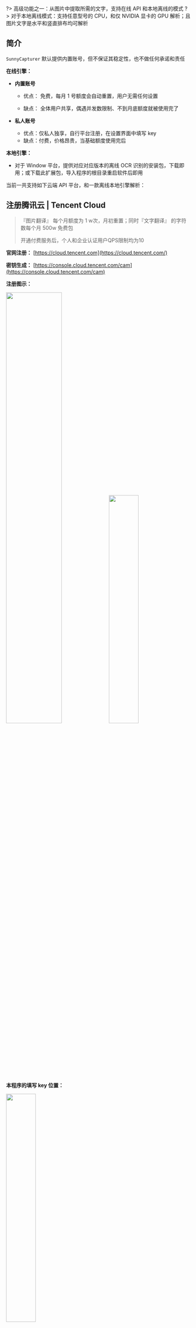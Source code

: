 ?> 高级功能之一：从图片中提取所需的文字，支持在线 API 和本地离线的模式
?> 对于本地离线模式：支持任意型号的 CPU，和仅 NVIDIA 显卡的 GPU 解析；且图片文字是水平和竖直排布均可解析



## 简介

`SunnyCapturer` 默认提供内置账号，但不保证其稳定性，也不做任何承诺和责任

**在线引擎：**

- **内置账号**
  - 优点： 免费，每月 1 号额度会自动重置，用户无需任何设置

  - 缺点： 全体用户共享，偶遇并发数限制、不到月底额度就被使用完了

- **私人账号**
  - 优点：仅私人独享，自行平台注册，在设置界面中填写 key
  - 缺点：付费，价格昂贵，当基础额度使用完后

**本地引擎：**

- 对于 Window 平台，提供对应对应版本的离线 OCR 识别的安装包，下载即用；或下载此扩展包，导入程序的根目录重启软件后即用



当前一共支持如下云端 API 平台，和一款离线本地引擎解析：



## 注册腾讯云 | Tencent Cloud

> 『图片翻译』 每个月额度为 1 w次，月初重置；同时『文字翻译』 的字符数每个月 500w 免费包
>
> 开通付费服务后，个人和企业认证用户QPS限制均为10

**官网注册：** [https://cloud.tencent.com](https://cloud.tencent.com/)

**密钥生成：** [https://console.cloud.tencent.com/cam](https://console.cloud.tencent.com/cam)

**注册图示：**

​	 <img src="https://fastly.jsdelivr.net/gh/XMuli/xmuliPic@pic/2024/202410201706427.png" width="55%"/>  <img src="https://fastly.jsdelivr.net/gh/XMuli/xmuliPic@pic/2024/202410201708240.png" width="40%"/>

**本程序的填写 key 位置：**

​	<img src="https://fastly.jsdelivr.net/gh/XMuli/xmuliPic@pic/2024/202412262329914.png" width="40%"/>



<br><br>

## 注册百度云 | Baidu Cloud

> 『文字识别』每个月额度为 3500 次，月初重置；QPS并发限制数为 2
>
> 其中 3000 = 1000（标准版） + 1000（标准含位置版） + 1000（高精度版） + 500（高精度含位置版） 

**官网注册：** [https://cloud.baidu.com](https://cloud.baidu.com/)

**注册图示：**

​	<img src="https://fastly.jsdelivr.net/gh/XMuli/xmuliPic@pic/2024/202410201654050.png" width="80%"/>

**本程序的填写 key 位置：**

​	<img src="https://fastly.jsdelivr.net/gh/XMuli/xmuliPic@pic/2024/202412262335003.png" width="45%"/>



<br><br>

## 使用本地离线的图片识别引擎

> 通过本地离线引擎，离线提取图片中的文字，无任何数量和次数的限制；速度取决于你的 CPU / NVIDIA 显卡的型号
>
> 支持常见主流语言的文字提取，默认内置为提取简体中文包，并且支持竖直文字的读取

**优点：** 全程离线本地运行，隐私安全；性能和 CPU / GPU 型号呈现正相关，支持批量图片和文件夹的导入识别

**支持 CPU 和 GPU 模式：**

- **CPU 版本：**通用性强，占用内存更少，对于单张图片解析极快，批量图片耗时大（普通用户推荐）
- **GPU 版本：**仅支持 NVIDIA  卡，占用内存多，但对于批量解析大量图片，耗时是 CPU 版本是 1/2 ~ 1/3 时间，很快（高级 N 卡推荐）
- 仅支持 Windows 64 位的系统；均支持单张图片和批量图片识别解析，直接拖曳到窗口即可
- 理论亦支持 Linux ，会在后续中进行 Linux 的适配和构建



## 云 API-OCR提取文字返回的错误码及含义

<table style="border-collapse:collapse;border-color:#ccc;border-spacing:0" class="tg"><thead><tr><th style="background-color:#f0f0f0;border-color:#ccc;border-style:solid;border-width:1px;color:#333;font-family:Arial, sans-serif;font-size:14px;font-weight:bold;overflow:hidden;padding:10px 5px;text-align:center;vertical-align:middle;word-break:normal" colspan="7">OCR 提取文字的错误码以及含义</th></tr></thead>
<tbody><tr><td style="background-color:#f9f9f9;border-color:#ccc;border-style:solid;border-width:1px;color:#333;font-family:Arial, sans-serif;font-size:14px;font-weight:bold;overflow:hidden;padding:10px 5px;text-align:center;vertical-align:middle;word-break:normal" colspan="2">腾讯云（在线）</td><td style="background-color:#f9f9f9;border-color:#ccc;border-style:solid;border-width:1px;color:#333;font-family:Arial, sans-serif;font-size:14px;font-weight:bold;overflow:hidden;padding:10px 5px;text-align:center;vertical-align:middle;word-break:normal" colspan="3">百度云（在线）</td><td style="background-color:#f9f9f9;border-color:#ccc;border-style:solid;border-width:1px;color:#333;font-family:Arial, sans-serif;font-size:14px;font-weight:bold;overflow:hidden;padding:10px 5px;text-align:center;vertical-align:middle;word-break:normal" colspan="2">本地引擎（离线）</td></tr>
<tr><td style="background-color:#fff;border-color:#ccc;border-style:solid;border-width:1px;color:#333;font-family:Arial, sans-serif;font-size:14px;font-weight:bold;overflow:hidden;padding:10px 5px;text-align:center;vertical-align:top;word-break:normal" colspan="2"><a href="https://cloud.tencent.com/document/product/551/30637" target="_blank" rel="noopener noreferrer">官方文档</a></td><td style="background-color:#fff;border-color:#ccc;border-style:solid;border-width:1px;color:#333;font-family:Arial, sans-serif;font-size:14px;font-weight:bold;overflow:hidden;padding:10px 5px;text-align:center;vertical-align:top;word-break:normal" colspan="3"><a href="https://cloud.baidu.com/doc/OCR/s/Ek3h7xypm" target="_blank" rel="noopener noreferrer">官方开发文档</a>&nbsp;&nbsp;&nbsp;&nbsp;<a href="https://cloud.baidu.com/doc/OCR/s/dk3h7y5vr" target="_blank" rel="noopener noreferrer">官方错误码文档</a></td>
<td style="background-color:#fff;border-color:#ccc;border-style:solid;border-width:1px;color:#333;font-family:Arial, sans-serif;font-size:14px;font-weight:bold;overflow:hidden;padding:10px 5px;text-align:center;vertical-align:top;word-break:normal" colspan="2"></td></tr>
<tr><td style="background-color:#f9f9f9;border-color:#ccc;border-style:solid;border-width:1px;color:#333;font-family:Arial, sans-serif;font-size:14px;font-weight:bold;overflow:hidden;padding:10px 5px;text-align:center;vertical-align:middle;word-break:normal">错误码</td><td style="background-color:#f9f9f9;border-color:#ccc;border-style:solid;border-width:1px;color:#333;font-family:Arial, sans-serif;font-size:14px;font-weight:bold;overflow:hidden;padding:10px 5px;text-align:center;vertical-align:middle;word-break:normal">说明</td><td style="background-color:#f9f9f9;border-color:#ccc;border-style:solid;border-width:1px;color:#333;font-family:Arial, sans-serif;font-size:14px;font-weight:bold;overflow:hidden;padding:10px 5px;text-align:center;vertical-align:middle;word-break:normal">错误码</td>
<td style="background-color:#f9f9f9;border-color:#ccc;border-style:solid;border-width:1px;color:#333;font-family:Arial, sans-serif;font-size:14px;font-weight:bold;overflow:hidden;padding:10px 5px;text-align:center;vertical-align:middle;word-break:normal">错误信息</td><td style="background-color:#f9f9f9;border-color:#ccc;border-style:solid;border-width:1px;color:#333;font-family:Arial, sans-serif;font-size:14px;font-weight:bold;overflow:hidden;padding:10px 5px;text-align:center;vertical-align:middle;word-break:normal">描述</td><td style="background-color:#f9f9f9;border-color:#ccc;border-style:solid;border-width:1px;color:#333;font-family:Arial, sans-serif;font-size:14px;font-weight:bold;overflow:hidden;padding:10px 5px;text-align:center;vertical-align:middle;word-break:normal">错误码</td>
<td style="background-color:#f9f9f9;border-color:#ccc;border-style:solid;border-width:1px;color:#333;font-family:Arial, sans-serif;font-size:14px;font-weight:bold;overflow:hidden;padding:10px 5px;text-align:center;vertical-align:middle;word-break:normal">说明</td></tr>
<tr><td style="background-color:#fff;border-color:#ccc;border-style:solid;border-width:1px;color:#333;font-family:Arial, sans-serif;font-size:14px;overflow:hidden;padding:10px 5px;text-align:left;vertical-align:middle;word-break:normal">FailedOperation.ErrorUserArea</td><td style="background-color:#fff;border-color:#ccc;border-style:solid;border-width:1px;color:#333;font-family:Arial, sans-serif;font-size:14px;overflow:hidden;padding:10px 5px;text-align:left;vertical-align:middle;word-break:normal">用户区域与请求服务区域不一致。</td><td style="background-color:#fff;border-color:#ccc;border-style:solid;border-width:1px;color:#333;font-family:Arial, sans-serif;font-size:14px;overflow:hidden;padding:10px 5px;text-align:left;vertical-align:middle;word-break:normal"><span style="color:rgba(34, 34, 34, 0.9)">1</span></td>
<td style="background-color:#fff;border-color:#ccc;border-style:solid;border-width:1px;color:#333;font-family:Arial, sans-serif;font-size:14px;overflow:hidden;padding:10px 5px;text-align:left;vertical-align:middle;word-break:normal"><span style="color:rgba(34, 34, 34, 0.9)">Unknown error</span></td><td style="background-color:#fff;border-color:#ccc;border-style:solid;border-width:1px;color:#333;font-family:Arial, sans-serif;font-size:14px;overflow:hidden;padding:10px 5px;text-align:left;vertical-align:middle;word-break:normal">未知错误，请再次请求，如果持续出现此类错误，请在控制台提交工单联系技术支持团队</td><td style="background-color:#fff;border-color:#ccc;border-style:solid;border-width:1px;color:#333;font-family:Arial, sans-serif;font-size:14px;overflow:hidden;padding:10px 5px;text-align:center;vertical-align:middle;word-break:normal" colspan="2" rowspan="52"><span style="color:rgba(34, 34, 34, 0.9)">暂略</span></td></tr>
<tr><td style="background-color:#f9f9f9;border-color:#ccc;border-style:solid;border-width:1px;color:#333;font-family:Arial, sans-serif;font-size:14px;overflow:hidden;padding:10px 5px;text-align:left;vertical-align:middle;word-break:normal">FailedOperation.InsertErr</td><td style="background-color:#f9f9f9;border-color:#ccc;border-style:solid;border-width:1px;color:#333;font-family:Arial, sans-serif;font-size:14px;overflow:hidden;padding:10px 5px;text-align:left;vertical-align:middle;word-break:normal">数据插入错误。</td><td style="background-color:#f9f9f9;border-color:#ccc;border-style:solid;border-width:1px;color:#333;font-family:Arial, sans-serif;font-size:14px;overflow:hidden;padding:10px 5px;text-align:left;vertical-align:middle;word-break:normal"><span style="color:rgba(34, 34, 34, 0.9)">2</span></td>
<td style="background-color:#f9f9f9;border-color:#ccc;border-style:solid;border-width:1px;color:#333;font-family:Arial, sans-serif;font-size:14px;overflow:hidden;padding:10px 5px;text-align:left;vertical-align:middle;word-break:normal"><span style="color:rgba(34, 34, 34, 0.9)">Service temporarily unavailable</span></td><td style="background-color:#f9f9f9;border-color:#ccc;border-style:solid;border-width:1px;color:#333;font-family:Arial, sans-serif;font-size:14px;overflow:hidden;padding:10px 5px;text-align:left;vertical-align:middle;word-break:normal">服务暂不可用，请再次请求，如果持续出现此类错误，请在控制台提交工单联系技术支持团队</td></tr>
<tr><td style="background-color:#fff;border-color:#ccc;border-style:solid;border-width:1px;color:#333;font-family:Arial, sans-serif;font-size:14px;overflow:hidden;padding:10px 5px;text-align:left;vertical-align:middle;word-break:normal">FailedOperation.LanguageRecognitionErr</td><td style="background-color:#fff;border-color:#ccc;border-style:solid;border-width:1px;color:#333;font-family:Arial, sans-serif;font-size:14px;overflow:hidden;padding:10px 5px;text-align:left;vertical-align:middle;word-break:normal">暂时无法识别该语种。</td><td style="background-color:#fff;border-color:#ccc;border-style:solid;border-width:1px;color:#333;font-family:Arial, sans-serif;font-size:14px;overflow:hidden;padding:10px 5px;text-align:left;vertical-align:middle;word-break:normal"><span style="color:rgba(34, 34, 34, 0.9)">3</span></td>
<td style="background-color:#fff;border-color:#ccc;border-style:solid;border-width:1px;color:#333;font-family:Arial, sans-serif;font-size:14px;overflow:hidden;padding:10px 5px;text-align:left;vertical-align:middle;word-break:normal"><span style="color:rgba(34, 34, 34, 0.9)">Unsupported openapi method</span></td><td style="background-color:#fff;border-color:#ccc;border-style:solid;border-width:1px;color:#333;font-family:Arial, sans-serif;font-size:14px;overflow:hidden;padding:10px 5px;text-align:left;vertical-align:middle;word-break:normal"><span style="color:rgba(34, 34, 34, 0.9)">调用的API不存在，请检查请求URL后重新尝试，一般为URL中有非英文字符，如"-"，可手动输入重试</span></td></tr>
<tr><td style="background-color:#f9f9f9;border-color:#ccc;border-style:solid;border-width:1px;color:#333;font-family:Arial, sans-serif;font-size:14px;overflow:hidden;padding:10px 5px;text-align:left;vertical-align:middle;word-break:normal">FailedOperation.NoFreeAmount</td><td style="background-color:#f9f9f9;border-color:#ccc;border-style:solid;border-width:1px;color:#333;font-family:Arial, sans-serif;font-size:14px;overflow:hidden;padding:10px 5px;text-align:left;vertical-align:middle;word-break:normal">本月免费额度已用完，如需继续使用您可以在机器翻译控制台升级为付费使用。</td><td style="background-color:#f9f9f9;border-color:#ccc;border-style:solid;border-width:1px;color:#333;font-family:Arial, sans-serif;font-size:14px;overflow:hidden;padding:10px 5px;text-align:left;vertical-align:middle;word-break:normal"><span style="color:rgba(34, 34, 34, 0.9)">4</span></td>
<td style="background-color:#f9f9f9;border-color:#ccc;border-style:solid;border-width:1px;color:#333;font-family:Arial, sans-serif;font-size:14px;overflow:hidden;padding:10px 5px;text-align:left;vertical-align:middle;word-break:normal"><span style="color:rgba(34, 34, 34, 0.9)">Open api request limit reached</span></td><td style="background-color:#f9f9f9;border-color:#ccc;border-style:solid;border-width:1px;color:#333;font-family:Arial, sans-serif;font-size:14px;overflow:hidden;padding:10px 5px;text-align:left;vertical-align:middle;word-break:normal">集群超限额，请再次请求，如果持续出现此类错误，请在控制台提交工单联系技术支持团队</td></tr>
<tr><td style="background-color:#fff;border-color:#ccc;border-style:solid;border-width:1px;color:#333;font-family:Arial, sans-serif;font-size:14px;overflow:hidden;padding:10px 5px;text-align:left;vertical-align:middle;word-break:normal">FailedOperation.RequestAiLabErr</td><td style="background-color:#fff;border-color:#ccc;border-style:solid;border-width:1px;color:#333;font-family:Arial, sans-serif;font-size:14px;overflow:hidden;padding:10px 5px;text-align:left;vertical-align:middle;word-break:normal">内部请求错误。</td><td style="background-color:#fff;border-color:#ccc;border-style:solid;border-width:1px;color:#333;font-family:Arial, sans-serif;font-size:14px;overflow:hidden;padding:10px 5px;text-align:left;vertical-align:middle;word-break:normal"><span style="color:rgba(34, 34, 34, 0.9)">6</span></td>
<td style="background-color:#fff;border-color:#ccc;border-style:solid;border-width:1px;color:#333;font-family:Arial, sans-serif;font-size:14px;overflow:hidden;padding:10px 5px;text-align:left;vertical-align:middle;word-break:normal"><span style="color:rgba(34, 34, 34, 0.9)">No permission to access data</span></td><td style="background-color:#fff;border-color:#ccc;border-style:solid;border-width:1px;color:#333;font-family:Arial, sans-serif;font-size:14px;overflow:hidden;padding:10px 5px;text-align:left;vertical-align:middle;word-break:normal">无接口调用权限，创建应用时未勾选相关文字识别接口，请登录百度云控制台，找到对应的应用，编辑应用，勾选上相关接口后重新调用，也可使用权限额度诊断工具完成自助诊断</td></tr>
<tr><td style="background-color:#f9f9f9;border-color:#ccc;border-style:solid;border-width:1px;color:#333;font-family:Arial, sans-serif;font-size:14px;overflow:hidden;padding:10px 5px;text-align:left;vertical-align:middle;word-break:normal">FailedOperation.ServiceIsolate</td><td style="background-color:#f9f9f9;border-color:#ccc;border-style:solid;border-width:1px;color:#333;font-family:Arial, sans-serif;font-size:14px;overflow:hidden;padding:10px 5px;text-align:left;vertical-align:middle;word-break:normal">账号因为欠费停止服务，请在腾讯云账户充值。</td><td style="background-color:#f9f9f9;border-color:#ccc;border-style:solid;border-width:1px;color:#333;font-family:Arial, sans-serif;font-size:14px;overflow:hidden;padding:10px 5px;text-align:left;vertical-align:middle;word-break:normal"><span style="color:rgba(34, 34, 34, 0.9)">14</span></td>
<td style="background-color:#f9f9f9;border-color:#ccc;border-style:solid;border-width:1px;color:#333;font-family:Arial, sans-serif;font-size:14px;overflow:hidden;padding:10px 5px;text-align:left;vertical-align:middle;word-break:normal"><span style="color:rgba(34, 34, 34, 0.9)">IAM Certification failed</span></td><td style="background-color:#f9f9f9;border-color:#ccc;border-style:solid;border-width:1px;color:#333;font-family:Arial, sans-serif;font-size:14px;overflow:hidden;padding:10px 5px;text-align:left;vertical-align:middle;word-break:normal"><span style="color:rgba(34, 34, 34, 0.9)">IAM鉴权失败，建议用户参照文档自查生成sign的方式是否正确，或换用控制台中ak&nbsp;&nbsp;&nbsp;sk的方式调用</span></td></tr>
<tr><td style="background-color:#fff;border-color:#ccc;border-style:solid;border-width:1px;color:#333;font-family:Arial, sans-serif;font-size:14px;overflow:hidden;padding:10px 5px;text-align:left;vertical-align:middle;word-break:normal">FailedOperation.StopUsing</td><td style="background-color:#fff;border-color:#ccc;border-style:solid;border-width:1px;color:#333;font-family:Arial, sans-serif;font-size:14px;overflow:hidden;padding:10px 5px;text-align:left;vertical-align:middle;word-break:normal">账号已停服。</td><td style="background-color:#fff;border-color:#ccc;border-style:solid;border-width:1px;color:#333;font-family:Arial, sans-serif;font-size:14px;overflow:hidden;padding:10px 5px;text-align:left;vertical-align:middle;word-break:normal"><span style="color:rgba(34, 34, 34, 0.9)">17</span></td>
<td style="background-color:#fff;border-color:#ccc;border-style:solid;border-width:1px;color:#333;font-family:Arial, sans-serif;font-size:14px;overflow:hidden;padding:10px 5px;text-align:left;vertical-align:middle;word-break:normal"><span style="color:rgba(34, 34, 34, 0.9)">Open api daily request limit reached</span></td><td style="background-color:#fff;border-color:#ccc;border-style:solid;border-width:1px;color:#333;font-family:Arial, sans-serif;font-size:14px;overflow:hidden;padding:10px 5px;text-align:left;vertical-align:middle;word-break:normal">免费测试资源使用完毕，每天请求量超限额，已支持计费的接口，您可以在控制台文字识别服务选择购买相关接口的次数包或开通按量后付费；邀测和未支持计费的接口，您可以在控制台提交工单申请提升限额，也可先使用权限额度诊断工具完成自助诊断</td></tr>
<tr><td style="background-color:#f9f9f9;border-color:#ccc;border-style:solid;border-width:1px;color:#333;font-family:Arial, sans-serif;font-size:14px;overflow:hidden;padding:10px 5px;text-align:left;vertical-align:middle;word-break:normal">FailedOperation.SubmissionLimitReached</td><td style="background-color:#f9f9f9;border-color:#ccc;border-style:solid;border-width:1px;color:#333;font-family:Arial, sans-serif;font-size:14px;overflow:hidden;padding:10px 5px;text-align:left;vertical-align:middle;word-break:normal">当日提交任务数达到上限</td><td style="background-color:#f9f9f9;border-color:#ccc;border-style:solid;border-width:1px;color:#333;font-family:Arial, sans-serif;font-size:14px;overflow:hidden;padding:10px 5px;text-align:left;vertical-align:middle;word-break:normal"><span style="color:rgba(34, 34, 34, 0.9)">18</span></td>
<td style="background-color:#f9f9f9;border-color:#ccc;border-style:solid;border-width:1px;color:#333;font-family:Arial, sans-serif;font-size:14px;overflow:hidden;padding:10px 5px;text-align:left;vertical-align:middle;word-break:normal"><span style="color:rgba(34, 34, 34, 0.9)">Open api qps request limit reached</span></td><td style="background-color:#f9f9f9;border-color:#ccc;border-style:solid;border-width:1px;color:#333;font-family:Arial, sans-serif;font-size:14px;overflow:hidden;padding:10px 5px;text-align:left;vertical-align:middle;word-break:normal">QPS超限额，免费额度并发限制为2QPS，开通按量后付费或购买次数包后并发限制为10QPS，如您需要更多的并发量，可以选择购买QPS叠加包；邀测和未支持计费的接口，您可以在控制台提交工单申请提升限额，也可先使用权限额度诊断工具完成自助诊断</td></tr>
<tr><td style="background-color:#fff;border-color:#ccc;border-style:solid;border-width:1px;color:#333;font-family:Arial, sans-serif;font-size:14px;overflow:hidden;padding:10px 5px;text-align:left;vertical-align:middle;word-break:normal">FailedOperation.TooManyWaitProcess</td><td style="background-color:#fff;border-color:#ccc;border-style:solid;border-width:1px;color:#333;font-family:Arial, sans-serif;font-size:14px;overflow:hidden;padding:10px 5px;text-align:left;vertical-align:middle;word-break:normal">过多未完成任务</td><td style="background-color:#fff;border-color:#ccc;border-style:solid;border-width:1px;color:#333;font-family:Arial, sans-serif;font-size:14px;overflow:hidden;padding:10px 5px;text-align:left;vertical-align:middle;word-break:normal"><span style="color:rgba(34, 34, 34, 0.9)">19</span></td>
<td style="background-color:#fff;border-color:#ccc;border-style:solid;border-width:1px;color:#333;font-family:Arial, sans-serif;font-size:14px;overflow:hidden;padding:10px 5px;text-align:left;vertical-align:middle;word-break:normal"><span style="color:rgba(34, 34, 34, 0.9)">Open api total request limit reached</span></td><td style="background-color:#fff;border-color:#ccc;border-style:solid;border-width:1px;color:#333;font-family:Arial, sans-serif;font-size:14px;overflow:hidden;padding:10px 5px;text-align:left;vertical-align:middle;word-break:normal">请求总量超限额，已支持计费的接口，您可以在控制台文字识别服务选择购买相关接口的次数包或开通按量后付费；邀测和未支持计费的接口，您可以在控制台提交工单申请提升限额</td></tr>
<tr><td style="background-color:#f9f9f9;border-color:#ccc;border-style:solid;border-width:1px;color:#333;font-family:Arial, sans-serif;font-size:14px;overflow:hidden;padding:10px 5px;text-align:left;vertical-align:middle;word-break:normal">FailedOperation.UserHasNoFreeAmount</td><td style="background-color:#f9f9f9;border-color:#ccc;border-style:solid;border-width:1px;color:#333;font-family:Arial, sans-serif;font-size:14px;overflow:hidden;padding:10px 5px;text-align:left;vertical-align:middle;word-break:normal">本月免费额度已用完，如需继续使用您可以在机器翻译控制台购买资源包或开通后付费使用。</td><td style="background-color:#f9f9f9;border-color:#ccc;border-style:solid;border-width:1px;color:#333;font-family:Arial, sans-serif;font-size:14px;overflow:hidden;padding:10px 5px;text-align:left;vertical-align:middle;word-break:normal"><span style="color:rgba(34, 34, 34, 0.9)">100</span></td>
<td style="background-color:#f9f9f9;border-color:#ccc;border-style:solid;border-width:1px;color:#333;font-family:Arial, sans-serif;font-size:14px;overflow:hidden;padding:10px 5px;text-align:left;vertical-align:middle;word-break:normal"><span style="color:rgba(34, 34, 34, 0.9)">Invalid parameter</span></td><td style="background-color:#f9f9f9;border-color:#ccc;border-style:solid;border-width:1px;color:#333;font-family:Arial, sans-serif;font-size:14px;overflow:hidden;padding:10px 5px;text-align:left;vertical-align:middle;word-break:normal">无效的access_token参数，token拉取失败，您可以参考“Access&nbsp;&nbsp;&nbsp;Token获取”文档重新获取</td></tr>
<tr><td style="background-color:#fff;border-color:#ccc;border-style:solid;border-width:1px;color:#333;font-family:Arial, sans-serif;font-size:14px;overflow:hidden;padding:10px 5px;text-align:left;vertical-align:middle;word-break:normal">FailedOperation.UserNotRegistered</td><td style="background-color:#fff;border-color:#ccc;border-style:solid;border-width:1px;color:#333;font-family:Arial, sans-serif;font-size:14px;overflow:hidden;padding:10px 5px;text-align:left;vertical-align:middle;word-break:normal">服务未开通，请在腾讯云官网机器翻译控制台开通服务。</td><td style="background-color:#fff;border-color:#ccc;border-style:solid;border-width:1px;color:#333;font-family:Arial, sans-serif;font-size:14px;overflow:hidden;padding:10px 5px;text-align:left;vertical-align:middle;word-break:normal"><span style="color:rgba(34, 34, 34, 0.9)">110</span></td>
<td style="background-color:#fff;border-color:#ccc;border-style:solid;border-width:1px;color:#333;font-family:Arial, sans-serif;font-size:14px;overflow:hidden;padding:10px 5px;text-align:left;vertical-align:middle;word-break:normal"><span style="color:rgba(34, 34, 34, 0.9)">Access token invalid or no longer valid</span></td><td style="background-color:#fff;border-color:#ccc;border-style:solid;border-width:1px;color:#333;font-family:Arial, sans-serif;font-size:14px;overflow:hidden;padding:10px 5px;text-align:left;vertical-align:middle;word-break:normal"><span style="color:rgba(34, 34, 34, 0.9)">access_token无效，token有效期为30天，请注意需要定期更换，也可以每次请求都拉取新token</span></td></tr>
<tr><td style="background-color:#f9f9f9;border-color:#ccc;border-style:solid;border-width:1px;color:#333;font-family:Arial, sans-serif;font-size:14px;overflow:hidden;padding:10px 5px;text-align:left;vertical-align:middle;word-break:normal">InternalError.BackendTimeout</td><td style="background-color:#f9f9f9;border-color:#ccc;border-style:solid;border-width:1px;color:#333;font-family:Arial, sans-serif;font-size:14px;overflow:hidden;padding:10px 5px;text-align:left;vertical-align:middle;word-break:normal">后台服务超时，请稍后重试。</td><td style="background-color:#f9f9f9;border-color:#ccc;border-style:solid;border-width:1px;color:#333;font-family:Arial, sans-serif;font-size:14px;overflow:hidden;padding:10px 5px;text-align:left;vertical-align:middle;word-break:normal"><span style="color:rgba(34, 34, 34, 0.9)">111</span></td>
<td style="background-color:#f9f9f9;border-color:#ccc;border-style:solid;border-width:1px;color:#333;font-family:Arial, sans-serif;font-size:14px;overflow:hidden;padding:10px 5px;text-align:left;vertical-align:middle;word-break:normal"><span style="color:rgba(34, 34, 34, 0.9)">Access token expired</span></td><td style="background-color:#f9f9f9;border-color:#ccc;border-style:solid;border-width:1px;color:#333;font-family:Arial, sans-serif;font-size:14px;overflow:hidden;padding:10px 5px;text-align:left;vertical-align:middle;word-break:normal"><span style="color:rgba(34, 34, 34, 0.9)">access&nbsp;&nbsp;&nbsp;token过期，token有效期为30天，请注意需要定期更换，也可以每次请求都拉取新token</span></td></tr>
<tr><td style="background-color:#fff;border-color:#ccc;border-style:solid;border-width:1px;color:#333;font-family:Arial, sans-serif;font-size:14px;overflow:hidden;padding:10px 5px;text-align:left;vertical-align:middle;word-break:normal">InternalError.ErrorGetRoute</td><td style="background-color:#fff;border-color:#ccc;border-style:solid;border-width:1px;color:#333;font-family:Arial, sans-serif;font-size:14px;overflow:hidden;padding:10px 5px;text-align:left;vertical-align:middle;word-break:normal">路由获取错误。</td><td style="background-color:#fff;border-color:#ccc;border-style:solid;border-width:1px;color:#333;font-family:Arial, sans-serif;font-size:14px;overflow:hidden;padding:10px 5px;text-align:left;vertical-align:middle;word-break:normal"><span style="color:rgba(34, 34, 34, 0.9)">216100</span></td>
<td style="background-color:#fff;border-color:#ccc;border-style:solid;border-width:1px;color:#333;font-family:Arial, sans-serif;font-size:14px;overflow:hidden;padding:10px 5px;text-align:left;vertical-align:middle;word-break:normal"><span style="color:rgba(34, 34, 34, 0.9)">invalid param</span></td><td style="background-color:#fff;border-color:#ccc;border-style:solid;border-width:1px;color:#333;font-family:Arial, sans-serif;font-size:14px;overflow:hidden;padding:10px 5px;text-align:left;vertical-align:middle;word-break:normal"><span style="color:rgba(34, 34, 34, 0.9)">请求中包含非法参数，请检查后重新尝试</span></td></tr>
<tr><td style="background-color:#f9f9f9;border-color:#ccc;border-style:solid;border-width:1px;color:#333;font-family:Arial, sans-serif;font-size:14px;overflow:hidden;padding:10px 5px;text-align:left;vertical-align:middle;word-break:normal">InternalError.ErrorUnknown</td><td style="background-color:#f9f9f9;border-color:#ccc;border-style:solid;border-width:1px;color:#333;font-family:Arial, sans-serif;font-size:14px;overflow:hidden;padding:10px 5px;text-align:left;vertical-align:middle;word-break:normal">未知错误。</td><td style="background-color:#f9f9f9;border-color:#ccc;border-style:solid;border-width:1px;color:#333;font-family:Arial, sans-serif;font-size:14px;overflow:hidden;padding:10px 5px;text-align:left;vertical-align:middle;word-break:normal"><span style="color:rgba(34, 34, 34, 0.9)">216101</span></td>
<td style="background-color:#f9f9f9;border-color:#ccc;border-style:solid;border-width:1px;color:#333;font-family:Arial, sans-serif;font-size:14px;overflow:hidden;padding:10px 5px;text-align:left;vertical-align:middle;word-break:normal"><span style="color:rgba(34, 34, 34, 0.9)">not enough param</span></td><td style="background-color:#f9f9f9;border-color:#ccc;border-style:solid;border-width:1px;color:#333;font-family:Arial, sans-serif;font-size:14px;overflow:hidden;padding:10px 5px;text-align:left;vertical-align:middle;word-break:normal"><span style="color:rgba(34, 34, 34, 0.9)">缺少必须的参数，请检查参数是否有遗漏</span></td></tr>
<tr><td style="background-color:#fff;border-color:#ccc;border-style:solid;border-width:1px;color:#333;font-family:Arial, sans-serif;font-size:14px;overflow:hidden;padding:10px 5px;text-align:left;vertical-align:middle;word-break:normal">InternalError.RequestFailed</td><td style="background-color:#fff;border-color:#ccc;border-style:solid;border-width:1px;color:#333;font-family:Arial, sans-serif;font-size:14px;overflow:hidden;padding:10px 5px;text-align:left;vertical-align:middle;word-break:normal">请求失败。</td><td style="background-color:#fff;border-color:#ccc;border-style:solid;border-width:1px;color:#333;font-family:Arial, sans-serif;font-size:14px;overflow:hidden;padding:10px 5px;text-align:left;vertical-align:middle;word-break:normal"><span style="color:rgba(34, 34, 34, 0.9)">216102</span></td>
<td style="background-color:#fff;border-color:#ccc;border-style:solid;border-width:1px;color:#333;font-family:Arial, sans-serif;font-size:14px;overflow:hidden;padding:10px 5px;text-align:left;vertical-align:middle;word-break:normal"><span style="color:rgba(34, 34, 34, 0.9)">service not support</span></td><td style="background-color:#fff;border-color:#ccc;border-style:solid;border-width:1px;color:#333;font-family:Arial, sans-serif;font-size:14px;overflow:hidden;padding:10px 5px;text-align:left;vertical-align:middle;word-break:normal"><span style="color:rgba(34, 34, 34, 0.9)">请求了不支持的服务，请检查调用的url</span></td></tr>
<tr><td style="background-color:#f9f9f9;border-color:#ccc;border-style:solid;border-width:1px;color:#333;font-family:Arial, sans-serif;font-size:14px;overflow:hidden;padding:10px 5px;text-align:left;vertical-align:middle;word-break:normal">InvalidParameter.DuplicatedSessionIdAndSeq</td><td style="background-color:#f9f9f9;border-color:#ccc;border-style:solid;border-width:1px;color:#333;font-family:Arial, sans-serif;font-size:14px;overflow:hidden;padding:10px 5px;text-align:left;vertical-align:middle;word-break:normal">重复的SessionUuid和Seq组合。</td><td style="background-color:#f9f9f9;border-color:#ccc;border-style:solid;border-width:1px;color:#333;font-family:Arial, sans-serif;font-size:14px;overflow:hidden;padding:10px 5px;text-align:left;vertical-align:middle;word-break:normal"><span style="color:rgba(34, 34, 34, 0.9)">216103</span></td>
<td style="background-color:#f9f9f9;border-color:#ccc;border-style:solid;border-width:1px;color:#333;font-family:Arial, sans-serif;font-size:14px;overflow:hidden;padding:10px 5px;text-align:left;vertical-align:middle;word-break:normal"><span style="color:rgba(34, 34, 34, 0.9)">param too long</span></td><td style="background-color:#f9f9f9;border-color:#ccc;border-style:solid;border-width:1px;color:#333;font-family:Arial, sans-serif;font-size:14px;overflow:hidden;padding:10px 5px;text-align:left;vertical-align:middle;word-break:normal"><span style="color:rgba(34, 34, 34, 0.9)">请求中某些参数过长，请检查后重新尝试</span></td></tr>
<tr><td style="background-color:#fff;border-color:#ccc;border-style:solid;border-width:1px;color:#333;font-family:Arial, sans-serif;font-size:14px;overflow:hidden;padding:10px 5px;text-align:left;vertical-align:middle;word-break:normal">InvalidParameter.MissingParameter</td><td style="background-color:#fff;border-color:#ccc;border-style:solid;border-width:1px;color:#333;font-family:Arial, sans-serif;font-size:14px;overflow:hidden;padding:10px 5px;text-align:left;vertical-align:middle;word-break:normal">参数错误。</td><td style="background-color:#fff;border-color:#ccc;border-style:solid;border-width:1px;color:#333;font-family:Arial, sans-serif;font-size:14px;overflow:hidden;padding:10px 5px;text-align:left;vertical-align:middle;word-break:normal"><span style="color:rgba(34, 34, 34, 0.9)">216110</span></td>
<td style="background-color:#fff;border-color:#ccc;border-style:solid;border-width:1px;color:#333;font-family:Arial, sans-serif;font-size:14px;overflow:hidden;padding:10px 5px;text-align:left;vertical-align:middle;word-break:normal"><span style="color:rgba(34, 34, 34, 0.9)">appid not exist</span></td><td style="background-color:#fff;border-color:#ccc;border-style:solid;border-width:1px;color:#333;font-family:Arial, sans-serif;font-size:14px;overflow:hidden;padding:10px 5px;text-align:left;vertical-align:middle;word-break:normal"><span style="color:rgba(34, 34, 34, 0.9)">appid不存在，请重新核对信息是否为后台应用列表中的appid</span></td></tr>
<tr><td style="background-color:#f9f9f9;border-color:#ccc;border-style:solid;border-width:1px;color:#333;font-family:Arial, sans-serif;font-size:14px;overflow:hidden;padding:10px 5px;text-align:left;vertical-align:middle;word-break:normal">InvalidParameter.SeqIntervalTooLarge</td><td style="background-color:#f9f9f9;border-color:#ccc;border-style:solid;border-width:1px;color:#333;font-family:Arial, sans-serif;font-size:14px;overflow:hidden;padding:10px 5px;text-align:left;vertical-align:middle;word-break:normal">Seq之间的间隙请不要大于2000。</td><td style="background-color:#f9f9f9;border-color:#ccc;border-style:solid;border-width:1px;color:#333;font-family:Arial, sans-serif;font-size:14px;overflow:hidden;padding:10px 5px;text-align:left;vertical-align:middle;word-break:normal"><span style="color:rgba(34, 34, 34, 0.9)">216200</span></td>
<td style="background-color:#f9f9f9;border-color:#ccc;border-style:solid;border-width:1px;color:#333;font-family:Arial, sans-serif;font-size:14px;overflow:hidden;padding:10px 5px;text-align:left;vertical-align:middle;word-break:normal"><span style="color:rgba(34, 34, 34, 0.9)">empty image</span></td><td style="background-color:#f9f9f9;border-color:#ccc;border-style:solid;border-width:1px;color:#333;font-family:Arial, sans-serif;font-size:14px;overflow:hidden;padding:10px 5px;text-align:left;vertical-align:middle;word-break:normal"><span style="color:rgba(34, 34, 34, 0.9)">图片为空，请检查后重新尝试</span></td></tr>
<tr><td style="background-color:#fff;border-color:#ccc;border-style:solid;border-width:1px;color:#333;font-family:Arial, sans-serif;font-size:14px;overflow:hidden;padding:10px 5px;text-align:left;vertical-align:middle;word-break:normal">LimitExceeded.LimitedAccessFrequency</td><td style="background-color:#fff;border-color:#ccc;border-style:solid;border-width:1px;color:#333;font-family:Arial, sans-serif;font-size:14px;overflow:hidden;padding:10px 5px;text-align:left;vertical-align:middle;word-break:normal">超出请求频率。</td><td style="background-color:#fff;border-color:#ccc;border-style:solid;border-width:1px;color:#333;font-family:Arial, sans-serif;font-size:14px;overflow:hidden;padding:10px 5px;text-align:left;vertical-align:middle;word-break:normal"><span style="color:rgba(34, 34, 34, 0.9)">216201</span></td>
<td style="background-color:#fff;border-color:#ccc;border-style:solid;border-width:1px;color:#333;font-family:Arial, sans-serif;font-size:14px;overflow:hidden;padding:10px 5px;text-align:left;vertical-align:middle;word-break:normal"><span style="color:rgba(34, 34, 34, 0.9)">image format error</span></td><td style="background-color:#fff;border-color:#ccc;border-style:solid;border-width:1px;color:#333;font-family:Arial, sans-serif;font-size:14px;overflow:hidden;padding:10px 5px;text-align:left;vertical-align:middle;word-break:normal"><span style="color:rgba(34, 34, 34, 0.9)">上传的图片格式错误，现阶段我们支持的图片格式为：PNG、JPG、JPEG、BMP，请进行转码或更换图片</span></td></tr>
<tr><td style="background-color:#f9f9f9;border-color:#ccc;border-style:solid;border-width:1px;color:#333;font-family:Arial, sans-serif;font-size:14px;overflow:hidden;padding:10px 5px;text-align:left;vertical-align:middle;word-break:normal">UnauthorizedOperation.ActionNotFound</td><td style="background-color:#f9f9f9;border-color:#ccc;border-style:solid;border-width:1px;color:#333;font-family:Arial, sans-serif;font-size:14px;overflow:hidden;padding:10px 5px;text-align:left;vertical-align:middle;word-break:normal">请填写正确的Action字段名称。</td><td style="background-color:#f9f9f9;border-color:#ccc;border-style:solid;border-width:1px;color:#333;font-family:Arial, sans-serif;font-size:14px;overflow:hidden;padding:10px 5px;text-align:left;vertical-align:middle;word-break:normal"><span style="color:rgba(34, 34, 34, 0.9)">216202</span></td>
<td style="background-color:#f9f9f9;border-color:#ccc;border-style:solid;border-width:1px;color:#333;font-family:Arial, sans-serif;font-size:14px;overflow:hidden;padding:10px 5px;text-align:left;vertical-align:middle;word-break:normal"><span style="color:rgba(34, 34, 34, 0.9)">image size error</span></td><td style="background-color:#f9f9f9;border-color:#ccc;border-style:solid;border-width:1px;color:#333;font-family:Arial, sans-serif;font-size:14px;overflow:hidden;padding:10px 5px;text-align:left;vertical-align:middle;word-break:normal"><span style="color:rgba(34, 34, 34, 0.9)">上传的图片大小错误，请根据调用服务的接口文档，查看请求参数image要求，重新上传图片</span></td></tr>
<tr><td style="background-color:#fff;border-color:#ccc;border-style:solid;border-width:1px;color:#333;font-family:Arial, sans-serif;font-size:14px;overflow:hidden;padding:10px 5px;text-align:left;vertical-align:middle;word-break:normal">UnsupportedOperation.AudioDurationExceed</td><td style="background-color:#fff;border-color:#ccc;border-style:solid;border-width:1px;color:#333;font-family:Arial, sans-serif;font-size:14px;overflow:hidden;padding:10px 5px;text-align:left;vertical-align:middle;word-break:normal">音频分片长度超过限制，请保证分片长度小于8s。</td><td style="background-color:#fff;border-color:#ccc;border-style:solid;border-width:1px;color:#333;font-family:Arial, sans-serif;font-size:14px;overflow:hidden;padding:10px 5px;text-align:left;vertical-align:middle;word-break:normal"><span style="color:rgba(34, 34, 34, 0.9)">216205</span></td>
<td style="background-color:#fff;border-color:#ccc;border-style:solid;border-width:1px;color:#333;font-family:Arial, sans-serif;font-size:14px;overflow:hidden;padding:10px 5px;text-align:left;vertical-align:middle;word-break:normal"><span style="color:rgba(34, 34, 34, 0.9)">input oversize</span></td><td style="background-color:#fff;border-color:#ccc;border-style:solid;border-width:1px;color:#333;font-family:Arial, sans-serif;font-size:14px;overflow:hidden;padding:10px 5px;text-align:left;vertical-align:middle;word-break:normal"><span style="color:rgba(34, 34, 34, 0.9)">传入的请求体大小错误，现阶段我们支持的请求体最大上限为：base64编码后小于10M，请重新发送请求</span></td></tr>
<tr><td style="background-color:#f9f9f9;border-color:#ccc;border-style:solid;border-width:1px;color:#333;font-family:Arial, sans-serif;font-size:14px;overflow:hidden;padding:10px 5px;text-align:left;vertical-align:middle;word-break:normal">UnsupportedOperation.TextTooLong</td><td style="background-color:#f9f9f9;border-color:#ccc;border-style:solid;border-width:1px;color:#333;font-family:Arial, sans-serif;font-size:14px;overflow:hidden;padding:10px 5px;text-align:left;vertical-align:middle;word-break:normal">单次请求text超过长度限制。</td><td style="background-color:#f9f9f9;border-color:#ccc;border-style:solid;border-width:1px;color:#333;font-family:Arial, sans-serif;font-size:14px;overflow:hidden;padding:10px 5px;text-align:left;vertical-align:middle;word-break:normal"><span style="color:rgba(34, 34, 34, 0.9)">216306</span></td>
<td style="background-color:#f9f9f9;border-color:#ccc;border-style:solid;border-width:1px;color:#333;font-family:Arial, sans-serif;font-size:14px;overflow:hidden;padding:10px 5px;text-align:left;vertical-align:middle;word-break:normal"><span style="color:rgba(34, 34, 34, 0.9)">Upload file error</span></td><td style="background-color:#f9f9f9;border-color:#ccc;border-style:solid;border-width:1px;color:#333;font-family:Arial, sans-serif;font-size:14px;overflow:hidden;padding:10px 5px;text-align:left;vertical-align:middle;word-break:normal"><span style="color:rgba(34, 34, 34, 0.9)">上传文件失败，请检查提交请求接口的请求参数</span></td></tr>
<tr><td style="background-color:#fff;border-color:#ccc;border-style:solid;border-width:1px;color:#333;font-family:Arial, sans-serif;font-size:14px;overflow:hidden;padding:10px 5px;text-align:left;vertical-align:middle;word-break:normal">UnsupportedOperation.UnSupportedTargetLanguage</td><td style="background-color:#fff;border-color:#ccc;border-style:solid;border-width:1px;color:#333;font-family:Arial, sans-serif;font-size:14px;overflow:hidden;padding:10px 5px;text-align:left;vertical-align:middle;word-break:normal">不支持的目标语言，请参照语言列表。</td><td style="background-color:#fff;border-color:#ccc;border-style:solid;border-width:1px;color:#333;font-family:Arial, sans-serif;font-size:14px;overflow:hidden;padding:10px 5px;text-align:left;vertical-align:middle;word-break:normal"><span style="color:rgba(34, 34, 34, 0.9)">216308</span></td>
<td style="background-color:#fff;border-color:#ccc;border-style:solid;border-width:1px;color:#333;font-family:Arial, sans-serif;font-size:14px;overflow:hidden;padding:10px 5px;text-align:left;vertical-align:middle;word-break:normal"><span style="color:rgba(34, 34, 34, 0.9)">Pdf_file_num exceeds the number of pdf pages</span></td><td style="background-color:#fff;border-color:#ccc;border-style:solid;border-width:1px;color:#333;font-family:Arial, sans-serif;font-size:14px;overflow:hidden;padding:10px 5px;text-align:left;vertical-align:middle;word-break:normal"><span style="color:rgba(34, 34, 34, 0.9)">参数pdf_file_num大于PDF文件实际页数</span></td></tr>
<tr><td style="background-color:#f9f9f9;border-color:#ccc;border-style:solid;border-width:1px;color:#333;font-family:Arial, sans-serif;font-size:14px;overflow:hidden;padding:10px 5px;text-align:left;vertical-align:middle;word-break:normal">UnsupportedOperation.UnsupportedLanguage</td><td style="background-color:#f9f9f9;border-color:#ccc;border-style:solid;border-width:1px;color:#333;font-family:Arial, sans-serif;font-size:14px;overflow:hidden;padding:10px 5px;text-align:left;vertical-align:middle;word-break:normal">不支持的语言，请参照语言列表。</td><td style="background-color:#f9f9f9;border-color:#ccc;border-style:solid;border-width:1px;color:#333;font-family:Arial, sans-serif;font-size:14px;overflow:hidden;padding:10px 5px;text-align:left;vertical-align:middle;word-break:normal"><span style="color:rgba(34, 34, 34, 0.9)">216401</span></td>
<td style="background-color:#f9f9f9;border-color:#ccc;border-style:solid;border-width:1px;color:#333;font-family:Arial, sans-serif;font-size:14px;overflow:hidden;padding:10px 5px;text-align:left;vertical-align:middle;word-break:normal"><span style="color:rgba(34, 34, 34, 0.9)">Create task failed</span></td><td style="background-color:#f9f9f9;border-color:#ccc;border-style:solid;border-width:1px;color:#333;font-family:Arial, sans-serif;font-size:14px;overflow:hidden;padding:10px 5px;text-align:left;vertical-align:middle;word-break:normal"><span style="color:rgba(34, 34, 34, 0.9)">提交请求失败</span></td></tr>
<tr><td style="background-color:#fff;border-color:#ccc;border-style:solid;border-width:1px;color:#333;font-family:Arial, sans-serif;font-size:14px;overflow:hidden;padding:10px 5px;text-align:left;vertical-align:middle;word-break:normal">UnsupportedOperation.UnsupportedSourceLanguage</td><td style="background-color:#fff;border-color:#ccc;border-style:solid;border-width:1px;color:#333;font-family:Arial, sans-serif;font-size:14px;overflow:hidden;padding:10px 5px;text-align:left;vertical-align:middle;word-break:normal">不支持的源语言，请参照语言列表。</td><td style="background-color:#fff;border-color:#ccc;border-style:solid;border-width:1px;color:#333;font-family:Arial, sans-serif;font-size:14px;overflow:hidden;padding:10px 5px;text-align:left;vertical-align:middle;word-break:normal"><span style="color:rgba(34, 34, 34, 0.9)">216402</span></td>
<td style="background-color:#fff;border-color:#ccc;border-style:solid;border-width:1px;color:#333;font-family:Arial, sans-serif;font-size:14px;overflow:hidden;padding:10px 5px;text-align:left;vertical-align:middle;word-break:normal"><span style="color:rgba(34, 34, 34, 0.9)">Query task failed</span></td><td style="background-color:#fff;border-color:#ccc;border-style:solid;border-width:1px;color:#333;font-family:Arial, sans-serif;font-size:14px;overflow:hidden;padding:10px 5px;text-align:left;vertical-align:middle;word-break:normal"><span style="color:rgba(34, 34, 34, 0.9)">获取结果失败</span></td></tr>
<tr><td style="background-color:#f9f9f9;border-color:#ccc;border-style:solid;border-width:1px;color:#333;font-family:Arial, sans-serif;font-size:14px;overflow:hidden;padding:10px 5px;text-align:left;vertical-align:middle;word-break:normal"><span style="color:rgba(34, 34, 34, 0.9)"> </span></td><td style="background-color:#f9f9f9;border-color:#ccc;border-style:solid;border-width:1px;color:#333;font-family:Arial, sans-serif;font-size:14px;overflow:hidden;padding:10px 5px;text-align:left;vertical-align:middle;word-break:normal"><span style="color:rgba(34, 34, 34, 0.9)"> </span></td><td style="background-color:#f9f9f9;border-color:#ccc;border-style:solid;border-width:1px;color:#333;font-family:Arial, sans-serif;font-size:14px;overflow:hidden;padding:10px 5px;text-align:left;vertical-align:middle;word-break:normal"><span style="color:rgba(34, 34, 34, 0.9)">216603</span></td>
<td style="background-color:#f9f9f9;border-color:#ccc;border-style:solid;border-width:1px;color:#333;font-family:Arial, sans-serif;font-size:14px;overflow:hidden;padding:10px 5px;text-align:left;vertical-align:middle;word-break:normal"><span style="color:rgba(34, 34, 34, 0.9)">Check pdf page num failed</span></td><td style="background-color:#f9f9f9;border-color:#ccc;border-style:solid;border-width:1px;color:#333;font-family:Arial, sans-serif;font-size:14px;overflow:hidden;padding:10px 5px;text-align:left;vertical-align:middle;word-break:normal"><span style="color:rgba(34, 34, 34, 0.9)">获取PDF文件页数失败，请检查PDF文件以及base64编码</span></td></tr>
<tr><td style="background-color:#fff;border-color:#ccc;border-style:solid;border-width:1px;color:#333;font-family:Arial, sans-serif;font-size:14px;overflow:hidden;padding:10px 5px;text-align:left;vertical-align:middle;word-break:normal"><span style="color:rgba(34, 34, 34, 0.9)"> </span></td><td style="background-color:#fff;border-color:#ccc;border-style:solid;border-width:1px;color:#333;font-family:Arial, sans-serif;font-size:14px;overflow:hidden;padding:10px 5px;text-align:left;vertical-align:middle;word-break:normal"><span style="color:rgba(34, 34, 34, 0.9)"> </span></td><td style="background-color:#fff;border-color:#ccc;border-style:solid;border-width:1px;color:#333;font-family:Arial, sans-serif;font-size:14px;overflow:hidden;padding:10px 5px;text-align:left;vertical-align:middle;word-break:normal"><span style="color:rgba(34, 34, 34, 0.9)">216604</span></td>
<td style="background-color:#fff;border-color:#ccc;border-style:solid;border-width:1px;color:#333;font-family:Arial, sans-serif;font-size:14px;overflow:hidden;padding:10px 5px;text-align:left;vertical-align:middle;word-break:normal"><span style="color:rgba(34, 34, 34, 0.9)">Insufficient available quota</span></td><td style="background-color:#fff;border-color:#ccc;border-style:solid;border-width:1px;color:#333;font-family:Arial, sans-serif;font-size:14px;overflow:hidden;padding:10px 5px;text-align:left;vertical-align:middle;word-break:normal"><span style="color:rgba(34, 34, 34, 0.9)">请求总量超限额，您可以购买或申请更多限额</span></td></tr>
<tr><td style="background-color:#f9f9f9;border-color:#ccc;border-style:solid;border-width:1px;color:#333;font-family:Arial, sans-serif;font-size:14px;overflow:hidden;padding:10px 5px;text-align:left;vertical-align:middle;word-break:normal"><span style="color:rgba(34, 34, 34, 0.9)"> </span></td><td style="background-color:#f9f9f9;border-color:#ccc;border-style:solid;border-width:1px;color:#333;font-family:Arial, sans-serif;font-size:14px;overflow:hidden;padding:10px 5px;text-align:left;vertical-align:middle;word-break:normal"><span style="color:rgba(34, 34, 34, 0.9)"> </span></td><td style="background-color:#f9f9f9;border-color:#ccc;border-style:solid;border-width:1px;color:#333;font-family:Arial, sans-serif;font-size:14px;overflow:hidden;padding:10px 5px;text-align:left;vertical-align:middle;word-break:normal"><span style="color:rgba(34, 34, 34, 0.9)">216630</span></td>
<td style="background-color:#f9f9f9;border-color:#ccc;border-style:solid;border-width:1px;color:#333;font-family:Arial, sans-serif;font-size:14px;overflow:hidden;padding:10px 5px;text-align:left;vertical-align:middle;word-break:normal"><span style="color:rgba(34, 34, 34, 0.9)">recognize error</span></td><td style="background-color:#f9f9f9;border-color:#ccc;border-style:solid;border-width:1px;color:#333;font-family:Arial, sans-serif;font-size:14px;overflow:hidden;padding:10px 5px;text-align:left;vertical-align:middle;word-break:normal"><span style="color:rgba(34, 34, 34, 0.9)">识别错误，请再次请求，请确保图片中包含对应卡证票据</span></td></tr>
<tr><td style="background-color:#fff;border-color:#ccc;border-style:solid;border-width:1px;color:#333;font-family:Arial, sans-serif;font-size:14px;overflow:hidden;padding:10px 5px;text-align:left;vertical-align:middle;word-break:normal"><span style="color:rgba(34, 34, 34, 0.9)"> </span></td><td style="background-color:#fff;border-color:#ccc;border-style:solid;border-width:1px;color:#333;font-family:Arial, sans-serif;font-size:14px;overflow:hidden;padding:10px 5px;text-align:left;vertical-align:middle;word-break:normal"><span style="color:rgba(34, 34, 34, 0.9)"> </span></td><td style="background-color:#fff;border-color:#ccc;border-style:solid;border-width:1px;color:#333;font-family:Arial, sans-serif;font-size:14px;overflow:hidden;padding:10px 5px;text-align:left;vertical-align:middle;word-break:normal"><span style="color:rgba(34, 34, 34, 0.9)">216631</span></td>
<td style="background-color:#fff;border-color:#ccc;border-style:solid;border-width:1px;color:#333;font-family:Arial, sans-serif;font-size:14px;overflow:hidden;padding:10px 5px;text-align:left;vertical-align:middle;word-break:normal"><span style="color:rgba(34, 34, 34, 0.9)">recognize bank card error</span></td><td style="background-color:#fff;border-color:#ccc;border-style:solid;border-width:1px;color:#333;font-family:Arial, sans-serif;font-size:14px;overflow:hidden;padding:10px 5px;text-align:left;vertical-align:middle;word-break:normal"><span style="color:rgba(34, 34, 34, 0.9)">识别银行卡错误，出现此问题的原因一般为：您上传的图片非银行卡正面，上传了异形卡的图片、上传的银行卡正面图片不完整或模糊</span></td></tr>
<tr><td style="background-color:#f9f9f9;border-color:#ccc;border-style:solid;border-width:1px;color:#333;font-family:Arial, sans-serif;font-size:14px;overflow:hidden;padding:10px 5px;text-align:left;vertical-align:middle;word-break:normal"><span style="color:rgba(34, 34, 34, 0.9)"> </span></td><td style="background-color:#f9f9f9;border-color:#ccc;border-style:solid;border-width:1px;color:#333;font-family:Arial, sans-serif;font-size:14px;overflow:hidden;padding:10px 5px;text-align:left;vertical-align:middle;word-break:normal"><span style="color:rgba(34, 34, 34, 0.9)"> </span></td><td style="background-color:#f9f9f9;border-color:#ccc;border-style:solid;border-width:1px;color:#333;font-family:Arial, sans-serif;font-size:14px;overflow:hidden;padding:10px 5px;text-align:left;vertical-align:middle;word-break:normal"><span style="color:rgba(34, 34, 34, 0.9)">216633</span></td>
<td style="background-color:#f9f9f9;border-color:#ccc;border-style:solid;border-width:1px;color:#333;font-family:Arial, sans-serif;font-size:14px;overflow:hidden;padding:10px 5px;text-align:left;vertical-align:middle;word-break:normal"><span style="color:rgba(34, 34, 34, 0.9)">recognize idcard error</span></td><td style="background-color:#f9f9f9;border-color:#ccc;border-style:solid;border-width:1px;color:#333;font-family:Arial, sans-serif;font-size:14px;overflow:hidden;padding:10px 5px;text-align:left;vertical-align:middle;word-break:normal"><span style="color:rgba(34, 34, 34, 0.9)">识别身份证错误，出现此问题的原因一般为：您上传了非身份证图片、上传的身份证图片不完整或模糊</span></td></tr>
<tr><td style="background-color:#fff;border-color:#ccc;border-style:solid;border-width:1px;color:#333;font-family:Arial, sans-serif;font-size:14px;overflow:hidden;padding:10px 5px;text-align:left;vertical-align:middle;word-break:normal"><span style="color:rgba(34, 34, 34, 0.9)"> </span></td><td style="background-color:#fff;border-color:#ccc;border-style:solid;border-width:1px;color:#333;font-family:Arial, sans-serif;font-size:14px;overflow:hidden;padding:10px 5px;text-align:left;vertical-align:middle;word-break:normal"><span style="color:rgba(34, 34, 34, 0.9)"> </span></td><td style="background-color:#fff;border-color:#ccc;border-style:solid;border-width:1px;color:#333;font-family:Arial, sans-serif;font-size:14px;overflow:hidden;padding:10px 5px;text-align:left;vertical-align:middle;word-break:normal"><span style="color:rgba(34, 34, 34, 0.9)">216634</span></td>
<td style="background-color:#fff;border-color:#ccc;border-style:solid;border-width:1px;color:#333;font-family:Arial, sans-serif;font-size:14px;overflow:hidden;padding:10px 5px;text-align:left;vertical-align:middle;word-break:normal"><span style="color:rgba(34, 34, 34, 0.9)">detect error</span></td><td style="background-color:#fff;border-color:#ccc;border-style:solid;border-width:1px;color:#333;font-family:Arial, sans-serif;font-size:14px;overflow:hidden;padding:10px 5px;text-align:left;vertical-align:middle;word-break:normal">检测错误，请再次请求，如果持续出现此类错误，请在控制台提交工单联系技术支持团队</td></tr>
<tr><td style="background-color:#f9f9f9;border-color:#ccc;border-style:solid;border-width:1px;color:#333;font-family:Arial, sans-serif;font-size:14px;overflow:hidden;padding:10px 5px;text-align:left;vertical-align:middle;word-break:normal"><span style="color:rgba(34, 34, 34, 0.9)"> </span></td><td style="background-color:#f9f9f9;border-color:#ccc;border-style:solid;border-width:1px;color:#333;font-family:Arial, sans-serif;font-size:14px;overflow:hidden;padding:10px 5px;text-align:left;vertical-align:middle;word-break:normal"> </td><td style="background-color:#f9f9f9;border-color:#ccc;border-style:solid;border-width:1px;color:#333;font-family:Arial, sans-serif;font-size:14px;overflow:hidden;padding:10px 5px;text-align:left;vertical-align:middle;word-break:normal"><span style="color:rgba(34, 34, 34, 0.9)">216600</span></td>
<td style="background-color:#f9f9f9;border-color:#ccc;border-style:solid;border-width:1px;color:#333;font-family:Arial, sans-serif;font-size:14px;overflow:hidden;padding:10px 5px;text-align:left;vertical-align:middle;word-break:normal"><span style="color:rgba(34, 34, 34, 0.9)">business verify failed</span></td><td style="background-color:#f9f9f9;border-color:#ccc;border-style:solid;border-width:1px;color:#333;font-family:Arial, sans-serif;font-size:14px;overflow:hidden;padding:10px 5px;text-align:left;vertical-align:middle;word-break:normal">企业核验相关服务请求失败，请再次请求，仅适用于企业核验相关服务：企业工商信息查询（标准版/高级版）、企业二/三/四要素核验。如果持续出现此类错误，请在控制台提交工单联系技术支持团队</td></tr>
<tr><td style="background-color:#fff;border-color:#ccc;border-style:solid;border-width:1px;color:#333;font-family:Arial, sans-serif;font-size:14px;overflow:hidden;padding:10px 5px;text-align:left;vertical-align:middle;word-break:normal"><span style="color:rgba(34, 34, 34, 0.9)"> </span></td><td style="background-color:#fff;border-color:#ccc;border-style:solid;border-width:1px;color:#333;font-family:Arial, sans-serif;font-size:14px;overflow:hidden;padding:10px 5px;text-align:left;vertical-align:middle;word-break:normal"> </td><td style="background-color:#fff;border-color:#ccc;border-style:solid;border-width:1px;color:#333;font-family:Arial, sans-serif;font-size:14px;overflow:hidden;padding:10px 5px;text-align:left;vertical-align:middle;word-break:normal"><span style="color:rgba(34, 34, 34, 0.9)">216601</span></td>
<td style="background-color:#fff;border-color:#ccc;border-style:solid;border-width:1px;color:#333;font-family:Arial, sans-serif;font-size:14px;overflow:hidden;padding:10px 5px;text-align:left;vertical-align:middle;word-break:normal"><span style="color:rgba(34, 34, 34, 0.9)">business verify result empty</span></td><td style="background-color:#fff;border-color:#ccc;border-style:solid;border-width:1px;color:#333;font-family:Arial, sans-serif;font-size:14px;overflow:hidden;padding:10px 5px;text-align:left;vertical-align:middle;word-break:normal">企业核验相关服务查询成功，但是无查询结果返回，请再次请求，仅适用于企业核验相关服务：企业工商信息查询（标准版/高级版）、企业二/三/四要素核验。如果持续出现此类错误，请在控制台提交工单联系技术支持团队</td></tr>
<tr><td style="background-color:#f9f9f9;border-color:#ccc;border-style:solid;border-width:1px;color:#333;font-family:Arial, sans-serif;font-size:14px;overflow:hidden;padding:10px 5px;text-align:left;vertical-align:middle;word-break:normal"><span style="color:rgba(34, 34, 34, 0.9)"> </span></td><td style="background-color:#f9f9f9;border-color:#ccc;border-style:solid;border-width:1px;color:#333;font-family:Arial, sans-serif;font-size:14px;overflow:hidden;padding:10px 5px;text-align:left;vertical-align:middle;word-break:normal"> </td><td style="background-color:#f9f9f9;border-color:#ccc;border-style:solid;border-width:1px;color:#333;font-family:Arial, sans-serif;font-size:14px;overflow:hidden;padding:10px 5px;text-align:left;vertical-align:middle;word-break:normal"><span style="color:rgba(34, 34, 34, 0.9)">216602</span></td>
<td style="background-color:#f9f9f9;border-color:#ccc;border-style:solid;border-width:1px;color:#333;font-family:Arial, sans-serif;font-size:14px;overflow:hidden;padding:10px 5px;text-align:left;vertical-align:middle;word-break:normal"><span style="color:rgba(34, 34, 34, 0.9)">business verify timeout</span></td><td style="background-color:#f9f9f9;border-color:#ccc;border-style:solid;border-width:1px;color:#333;font-family:Arial, sans-serif;font-size:14px;overflow:hidden;padding:10px 5px;text-align:left;vertical-align:middle;word-break:normal">企业核验相关服务接口超时，请再次请求，仅适用于企业核验相关服务：企业工商信息查询（标准版/高级版）、企业二/三/四要素核验。如果持续出现此类错误，请在控制台提交工单联系技术支持团队</td></tr>
<tr><td style="background-color:#fff;border-color:#ccc;border-style:solid;border-width:1px;color:#333;font-family:Arial, sans-serif;font-size:14px;overflow:hidden;padding:10px 5px;text-align:left;vertical-align:middle;word-break:normal"><span style="color:rgba(34, 34, 34, 0.9)"> </span></td><td style="background-color:#fff;border-color:#ccc;border-style:solid;border-width:1px;color:#333;font-family:Arial, sans-serif;font-size:14px;overflow:hidden;padding:10px 5px;text-align:left;vertical-align:middle;word-break:normal"> </td><td style="background-color:#fff;border-color:#ccc;border-style:solid;border-width:1px;color:#333;font-family:Arial, sans-serif;font-size:14px;overflow:hidden;padding:10px 5px;text-align:left;vertical-align:middle;word-break:normal"><span style="color:rgba(34, 34, 34, 0.9)">282000</span></td>
<td style="background-color:#fff;border-color:#ccc;border-style:solid;border-width:1px;color:#333;font-family:Arial, sans-serif;font-size:14px;overflow:hidden;padding:10px 5px;text-align:left;vertical-align:middle;word-break:normal"><span style="color:rgba(34, 34, 34, 0.9)">internal error</span></td><td style="background-color:#fff;border-color:#ccc;border-style:solid;border-width:1px;color:#333;font-family:Arial, sans-serif;font-size:14px;overflow:hidden;padding:10px 5px;text-align:left;vertical-align:middle;word-break:normal">服务器内部错误，如果您使用的是高精度接口，报这个错误码的原因可能是您上传的图片中文字过多，识别超时导致的，建议您对图片进行切割后再识别，其他情况请再次请求，&nbsp;&nbsp;&nbsp;如果持续出现此类错误，请在控制台提交工单联系技术支持团队</td></tr>
<tr><td style="background-color:#f9f9f9;border-color:#ccc;border-style:solid;border-width:1px;color:#333;font-family:Arial, sans-serif;font-size:14px;overflow:hidden;padding:10px 5px;text-align:left;vertical-align:middle;word-break:normal"><span style="color:rgba(34, 34, 34, 0.9)"> </span></td><td style="background-color:#f9f9f9;border-color:#ccc;border-style:solid;border-width:1px;color:#333;font-family:Arial, sans-serif;font-size:14px;overflow:hidden;padding:10px 5px;text-align:left;vertical-align:middle;word-break:normal"> </td><td style="background-color:#f9f9f9;border-color:#ccc;border-style:solid;border-width:1px;color:#333;font-family:Arial, sans-serif;font-size:14px;overflow:hidden;padding:10px 5px;text-align:left;vertical-align:middle;word-break:normal"><span style="color:rgba(34, 34, 34, 0.9)">282003</span></td>
<td style="background-color:#f9f9f9;border-color:#ccc;border-style:solid;border-width:1px;color:#333;font-family:Arial, sans-serif;font-size:14px;overflow:hidden;padding:10px 5px;text-align:left;vertical-align:middle;word-break:normal"><span style="color:rgba(34, 34, 34, 0.9)">missing parameters: {参数名}</span></td><td style="background-color:#f9f9f9;border-color:#ccc;border-style:solid;border-width:1px;color:#333;font-family:Arial, sans-serif;font-size:14px;overflow:hidden;padding:10px 5px;text-align:left;vertical-align:middle;word-break:normal"><span style="color:rgba(34, 34, 34, 0.9)">请求参数缺失</span></td></tr>
<tr><td style="background-color:#fff;border-color:#ccc;border-style:solid;border-width:1px;color:#333;font-family:Arial, sans-serif;font-size:14px;overflow:hidden;padding:10px 5px;text-align:left;vertical-align:middle;word-break:normal"><span style="color:rgba(34, 34, 34, 0.9)"> </span></td><td style="background-color:#fff;border-color:#ccc;border-style:solid;border-width:1px;color:#333;font-family:Arial, sans-serif;font-size:14px;overflow:hidden;padding:10px 5px;text-align:left;vertical-align:middle;word-break:normal"><span style="color:rgba(34, 34, 34, 0.9)"> </span></td><td style="background-color:#fff;border-color:#ccc;border-style:solid;border-width:1px;color:#333;font-family:Arial, sans-serif;font-size:14px;overflow:hidden;padding:10px 5px;text-align:left;vertical-align:middle;word-break:normal"><span style="color:rgba(34, 34, 34, 0.9)">282005</span></td>
<td style="background-color:#fff;border-color:#ccc;border-style:solid;border-width:1px;color:#333;font-family:Arial, sans-serif;font-size:14px;overflow:hidden;padding:10px 5px;text-align:left;vertical-align:middle;word-break:normal"><span style="color:rgba(34, 34, 34, 0.9)">batch processing error</span></td><td style="background-color:#fff;border-color:#ccc;border-style:solid;border-width:1px;color:#333;font-family:Arial, sans-serif;font-size:14px;overflow:hidden;padding:10px 5px;text-align:left;vertical-align:middle;word-break:normal"><span style="color:rgba(34, 34, 34, 0.9)">处理批量任务时发生部分或全部错误，请根据具体错误码排查</span></td></tr>
<tr><td style="background-color:#f9f9f9;border-color:#ccc;border-style:solid;border-width:1px;color:#333;font-family:Arial, sans-serif;font-size:14px;overflow:hidden;padding:10px 5px;text-align:left;vertical-align:middle;word-break:normal"><span style="color:rgba(34, 34, 34, 0.9)"> </span></td><td style="background-color:#f9f9f9;border-color:#ccc;border-style:solid;border-width:1px;color:#333;font-family:Arial, sans-serif;font-size:14px;overflow:hidden;padding:10px 5px;text-align:left;vertical-align:middle;word-break:normal"><span style="color:rgba(34, 34, 34, 0.9)"> </span></td><td style="background-color:#f9f9f9;border-color:#ccc;border-style:solid;border-width:1px;color:#333;font-family:Arial, sans-serif;font-size:14px;overflow:hidden;padding:10px 5px;text-align:left;vertical-align:middle;word-break:normal"><span style="color:rgba(34, 34, 34, 0.9)">282006</span></td>
<td style="background-color:#f9f9f9;border-color:#ccc;border-style:solid;border-width:1px;color:#333;font-family:Arial, sans-serif;font-size:14px;overflow:hidden;padding:10px 5px;text-align:left;vertical-align:middle;word-break:normal"><span style="color:rgba(34, 34, 34, 0.9)">batch task limit reached</span></td><td style="background-color:#f9f9f9;border-color:#ccc;border-style:solid;border-width:1px;color:#333;font-family:Arial, sans-serif;font-size:14px;overflow:hidden;padding:10px 5px;text-align:left;vertical-align:middle;word-break:normal"><span style="color:rgba(34, 34, 34, 0.9)">批量任务处理数量超出限制，请将任务数量减少到10或10以下</span></td></tr>
<tr><td style="background-color:#fff;border-color:#ccc;border-style:solid;border-width:1px;color:#333;font-family:Arial, sans-serif;font-size:14px;overflow:hidden;padding:10px 5px;text-align:left;vertical-align:middle;word-break:normal"><span style="color:rgba(34, 34, 34, 0.9)"> </span></td><td style="background-color:#fff;border-color:#ccc;border-style:solid;border-width:1px;color:#333;font-family:Arial, sans-serif;font-size:14px;overflow:hidden;padding:10px 5px;text-align:left;vertical-align:middle;word-break:normal"><span style="color:rgba(34, 34, 34, 0.9)"> </span></td><td style="background-color:#fff;border-color:#ccc;border-style:solid;border-width:1px;color:#333;font-family:Arial, sans-serif;font-size:14px;overflow:hidden;padding:10px 5px;text-align:left;vertical-align:middle;word-break:normal"><span style="color:rgba(34, 34, 34, 0.9)">282100</span></td>
<td style="background-color:#fff;border-color:#ccc;border-style:solid;border-width:1px;color:#333;font-family:Arial, sans-serif;font-size:14px;overflow:hidden;padding:10px 5px;text-align:left;vertical-align:middle;word-break:normal"><span style="color:rgba(34, 34, 34, 0.9)">image transcode error</span></td><td style="background-color:#fff;border-color:#ccc;border-style:solid;border-width:1px;color:#333;font-family:Arial, sans-serif;font-size:14px;overflow:hidden;padding:10px 5px;text-align:left;vertical-align:middle;word-break:normal"><span style="color:rgba(34, 34, 34, 0.9)">图片压缩转码错误</span></td></tr>
<tr><td style="background-color:#f9f9f9;border-color:#ccc;border-style:solid;border-width:1px;color:#333;font-family:Arial, sans-serif;font-size:14px;overflow:hidden;padding:10px 5px;text-align:left;vertical-align:middle;word-break:normal"><span style="color:rgba(34, 34, 34, 0.9)"> </span></td><td style="background-color:#f9f9f9;border-color:#ccc;border-style:solid;border-width:1px;color:#333;font-family:Arial, sans-serif;font-size:14px;overflow:hidden;padding:10px 5px;text-align:left;vertical-align:middle;word-break:normal"><span style="color:rgba(34, 34, 34, 0.9)"> </span></td><td style="background-color:#f9f9f9;border-color:#ccc;border-style:solid;border-width:1px;color:#333;font-family:Arial, sans-serif;font-size:14px;overflow:hidden;padding:10px 5px;text-align:left;vertical-align:middle;word-break:normal"><span style="color:rgba(34, 34, 34, 0.9)">282102</span></td>
<td style="background-color:#f9f9f9;border-color:#ccc;border-style:solid;border-width:1px;color:#333;font-family:Arial, sans-serif;font-size:14px;overflow:hidden;padding:10px 5px;text-align:left;vertical-align:middle;word-break:normal"><span style="color:rgba(34, 34, 34, 0.9)">target detect error</span></td><td style="background-color:#f9f9f9;border-color:#ccc;border-style:solid;border-width:1px;color:#333;font-family:Arial, sans-serif;font-size:14px;overflow:hidden;padding:10px 5px;text-align:left;vertical-align:middle;word-break:normal"><span style="color:rgba(34, 34, 34, 0.9)">未检测到图片中识别目标，请确保图片中包含对应卡证票据，出现此问题的原因一般为：您上传了非卡证图片、图片不完整或模糊</span></td></tr>
<tr><td style="background-color:#fff;border-color:#ccc;border-style:solid;border-width:1px;color:#333;font-family:Arial, sans-serif;font-size:14px;overflow:hidden;padding:10px 5px;text-align:left;vertical-align:middle;word-break:normal"><span style="color:rgba(34, 34, 34, 0.9)"> </span></td><td style="background-color:#fff;border-color:#ccc;border-style:solid;border-width:1px;color:#333;font-family:Arial, sans-serif;font-size:14px;overflow:hidden;padding:10px 5px;text-align:left;vertical-align:middle;word-break:normal"><span style="color:rgba(34, 34, 34, 0.9)"> </span></td><td style="background-color:#fff;border-color:#ccc;border-style:solid;border-width:1px;color:#333;font-family:Arial, sans-serif;font-size:14px;overflow:hidden;padding:10px 5px;text-align:left;vertical-align:middle;word-break:normal"><span style="color:rgba(34, 34, 34, 0.9)">282103</span></td>
<td style="background-color:#fff;border-color:#ccc;border-style:solid;border-width:1px;color:#333;font-family:Arial, sans-serif;font-size:14px;overflow:hidden;padding:10px 5px;text-align:left;vertical-align:middle;word-break:normal"><span style="color:rgba(34, 34, 34, 0.9)">recognize error, failed to match the template</span></td><td style="background-color:#fff;border-color:#ccc;border-style:solid;border-width:1px;color:#333;font-family:Arial, sans-serif;font-size:14px;overflow:hidden;padding:10px 5px;text-align:left;vertical-align:middle;word-break:normal"><span style="color:rgba(34, 34, 34, 0.9)">图片目标识别错误，请确保图片中包含对应卡证票据，出现此问题的原因一般为：您上传了非卡证图片、图片不完整或模糊</span></td></tr>
<tr><td style="background-color:#f9f9f9;border-color:#ccc;border-style:solid;border-width:1px;color:#333;font-family:Arial, sans-serif;font-size:14px;overflow:hidden;padding:10px 5px;text-align:left;vertical-align:middle;word-break:normal"><span style="color:rgba(34, 34, 34, 0.9)"> </span></td><td style="background-color:#f9f9f9;border-color:#ccc;border-style:solid;border-width:1px;color:#333;font-family:Arial, sans-serif;font-size:14px;overflow:hidden;padding:10px 5px;text-align:left;vertical-align:middle;word-break:normal"><span style="color:rgba(34, 34, 34, 0.9)"> </span></td><td style="background-color:#f9f9f9;border-color:#ccc;border-style:solid;border-width:1px;color:#333;font-family:Arial, sans-serif;font-size:14px;overflow:hidden;padding:10px 5px;text-align:left;vertical-align:middle;word-break:normal"><span style="color:rgba(34, 34, 34, 0.9)">282110</span></td>
<td style="background-color:#f9f9f9;border-color:#ccc;border-style:solid;border-width:1px;color:#333;font-family:Arial, sans-serif;font-size:14px;overflow:hidden;padding:10px 5px;text-align:left;vertical-align:middle;word-break:normal"><span style="color:rgba(34, 34, 34, 0.9)">urls not exit</span></td><td style="background-color:#f9f9f9;border-color:#ccc;border-style:solid;border-width:1px;color:#333;font-family:Arial, sans-serif;font-size:14px;overflow:hidden;padding:10px 5px;text-align:left;vertical-align:middle;word-break:normal"><span style="color:rgba(34, 34, 34, 0.9)">URL参数不存在，请核对URL后再次提交</span></td></tr>
<tr><td style="background-color:#fff;border-color:#ccc;border-style:solid;border-width:1px;color:#333;font-family:Arial, sans-serif;font-size:14px;overflow:hidden;padding:10px 5px;text-align:left;vertical-align:middle;word-break:normal"><span style="color:rgba(34, 34, 34, 0.9)"> </span></td><td style="background-color:#fff;border-color:#ccc;border-style:solid;border-width:1px;color:#333;font-family:Arial, sans-serif;font-size:14px;overflow:hidden;padding:10px 5px;text-align:left;vertical-align:middle;word-break:normal"><span style="color:rgba(34, 34, 34, 0.9)"> </span></td><td style="background-color:#fff;border-color:#ccc;border-style:solid;border-width:1px;color:#333;font-family:Arial, sans-serif;font-size:14px;overflow:hidden;padding:10px 5px;text-align:left;vertical-align:middle;word-break:normal"><span style="color:rgba(34, 34, 34, 0.9)">282111</span></td>
<td style="background-color:#fff;border-color:#ccc;border-style:solid;border-width:1px;color:#333;font-family:Arial, sans-serif;font-size:14px;overflow:hidden;padding:10px 5px;text-align:left;vertical-align:middle;word-break:normal"><span style="color:rgba(34, 34, 34, 0.9)">url format illegal</span></td><td style="background-color:#fff;border-color:#ccc;border-style:solid;border-width:1px;color:#333;font-family:Arial, sans-serif;font-size:14px;overflow:hidden;padding:10px 5px;text-align:left;vertical-align:middle;word-break:normal"><span style="color:rgba(34, 34, 34, 0.9)">URL格式非法，请检查url格式是否符合相应接口的入参要求</span></td></tr>
<tr><td style="background-color:#f9f9f9;border-color:#ccc;border-style:solid;border-width:1px;color:#333;font-family:Arial, sans-serif;font-size:14px;overflow:hidden;padding:10px 5px;text-align:left;vertical-align:middle;word-break:normal"><span style="color:rgba(34, 34, 34, 0.9)"> </span></td><td style="background-color:#f9f9f9;border-color:#ccc;border-style:solid;border-width:1px;color:#333;font-family:Arial, sans-serif;font-size:14px;overflow:hidden;padding:10px 5px;text-align:left;vertical-align:middle;word-break:normal"><span style="color:rgba(34, 34, 34, 0.9)"> </span></td><td style="background-color:#f9f9f9;border-color:#ccc;border-style:solid;border-width:1px;color:#333;font-family:Arial, sans-serif;font-size:14px;overflow:hidden;padding:10px 5px;text-align:left;vertical-align:middle;word-break:normal"><span style="color:rgba(34, 34, 34, 0.9)">282112</span></td>
<td style="background-color:#f9f9f9;border-color:#ccc;border-style:solid;border-width:1px;color:#333;font-family:Arial, sans-serif;font-size:14px;overflow:hidden;padding:10px 5px;text-align:left;vertical-align:middle;word-break:normal"><span style="color:rgba(34, 34, 34, 0.9)">url download timeout</span></td><td style="background-color:#f9f9f9;border-color:#ccc;border-style:solid;border-width:1px;color:#333;font-family:Arial, sans-serif;font-size:14px;overflow:hidden;padding:10px 5px;text-align:left;vertical-align:middle;word-break:normal"><span style="color:rgba(34, 34, 34, 0.9)">url下载超时，请检查url对应的图床/图片无法下载或链路状况不好，或图片大小大于3M，或图片存在防盗链，您可以重新尝试以下，如果多次尝试后仍不行，建议更换图片地址</span></td></tr>
<tr><td style="background-color:#fff;border-color:#ccc;border-style:solid;border-width:1px;color:#333;font-family:Arial, sans-serif;font-size:14px;overflow:hidden;padding:10px 5px;text-align:left;vertical-align:middle;word-break:normal"><span style="color:rgba(34, 34, 34, 0.9)"> </span></td><td style="background-color:#fff;border-color:#ccc;border-style:solid;border-width:1px;color:#333;font-family:Arial, sans-serif;font-size:14px;overflow:hidden;padding:10px 5px;text-align:left;vertical-align:middle;word-break:normal"><span style="color:rgba(34, 34, 34, 0.9)"> </span></td><td style="background-color:#fff;border-color:#ccc;border-style:solid;border-width:1px;color:#333;font-family:Arial, sans-serif;font-size:14px;overflow:hidden;padding:10px 5px;text-align:left;vertical-align:middle;word-break:normal"><span style="color:rgba(34, 34, 34, 0.9)">282113</span></td>
<td style="background-color:#fff;border-color:#ccc;border-style:solid;border-width:1px;color:#333;font-family:Arial, sans-serif;font-size:14px;overflow:hidden;padding:10px 5px;text-align:left;vertical-align:middle;word-break:normal"><span style="color:rgba(34, 34, 34, 0.9)">url response invalid</span></td><td style="background-color:#fff;border-color:#ccc;border-style:solid;border-width:1px;color:#333;font-family:Arial, sans-serif;font-size:14px;overflow:hidden;padding:10px 5px;text-align:left;vertical-align:middle;word-break:normal"><span style="color:rgba(34, 34, 34, 0.9)">URL返回无效参数</span></td></tr>
<tr><td style="background-color:#f9f9f9;border-color:#ccc;border-style:solid;border-width:1px;color:#333;font-family:Arial, sans-serif;font-size:14px;overflow:hidden;padding:10px 5px;text-align:left;vertical-align:middle;word-break:normal"><span style="color:rgba(34, 34, 34, 0.9)"> </span></td><td style="background-color:#f9f9f9;border-color:#ccc;border-style:solid;border-width:1px;color:#333;font-family:Arial, sans-serif;font-size:14px;overflow:hidden;padding:10px 5px;text-align:left;vertical-align:middle;word-break:normal"><span style="color:rgba(34, 34, 34, 0.9)"> </span></td><td style="background-color:#f9f9f9;border-color:#ccc;border-style:solid;border-width:1px;color:#333;font-family:Arial, sans-serif;font-size:14px;overflow:hidden;padding:10px 5px;text-align:left;vertical-align:middle;word-break:normal"><span style="color:rgba(34, 34, 34, 0.9)">282114</span></td>
<td style="background-color:#f9f9f9;border-color:#ccc;border-style:solid;border-width:1px;color:#333;font-family:Arial, sans-serif;font-size:14px;overflow:hidden;padding:10px 5px;text-align:left;vertical-align:middle;word-break:normal"><span style="color:rgba(34, 34, 34, 0.9)">url size error</span></td><td style="background-color:#f9f9f9;border-color:#ccc;border-style:solid;border-width:1px;color:#333;font-family:Arial, sans-serif;font-size:14px;overflow:hidden;padding:10px 5px;text-align:left;vertical-align:middle;word-break:normal"><span style="color:rgba(34, 34, 34, 0.9)">URL长度超过1024字节或为0</span></td></tr>
<tr><td style="background-color:#fff;border-color:#ccc;border-style:solid;border-width:1px;color:#333;font-family:Arial, sans-serif;font-size:14px;overflow:hidden;padding:10px 5px;text-align:left;vertical-align:middle;word-break:normal"><span style="color:rgba(34, 34, 34, 0.9)"> </span></td><td style="background-color:#fff;border-color:#ccc;border-style:solid;border-width:1px;color:#333;font-family:Arial, sans-serif;font-size:14px;overflow:hidden;padding:10px 5px;text-align:left;vertical-align:middle;word-break:normal"><span style="color:rgba(34, 34, 34, 0.9)"> </span></td><td style="background-color:#fff;border-color:#ccc;border-style:solid;border-width:1px;color:#333;font-family:Arial, sans-serif;font-size:14px;overflow:hidden;padding:10px 5px;text-align:left;vertical-align:middle;word-break:normal"><span style="color:rgba(34, 34, 34, 0.9)">282134</span></td>
<td style="background-color:#fff;border-color:#ccc;border-style:solid;border-width:1px;color:#333;font-family:Arial, sans-serif;font-size:14px;overflow:hidden;padding:10px 5px;text-align:left;vertical-align:middle;word-break:normal"><span style="color:rgba(34, 34, 34, 0.9)">officialWeb service exception</span></td><td style="background-color:#fff;border-color:#ccc;border-style:solid;border-width:1px;color:#333;font-family:Arial, sans-serif;font-size:14px;overflow:hidden;padding:10px 5px;text-align:left;vertical-align:middle;word-break:normal">仅适用于增值税发票验真接口，国税局端网络超时（一般因地方税务局升级或系统调整造成，建议您第2日重试，如果持续出现此类错误，请在控制台提交工单联系技术支持团队）</td></tr>
<tr><td style="background-color:#f9f9f9;border-color:#ccc;border-style:solid;border-width:1px;color:#333;font-family:Arial, sans-serif;font-size:14px;overflow:hidden;padding:10px 5px;text-align:left;vertical-align:middle;word-break:normal"><span style="color:rgba(34, 34, 34, 0.9)"> </span></td><td style="background-color:#f9f9f9;border-color:#ccc;border-style:solid;border-width:1px;color:#333;font-family:Arial, sans-serif;font-size:14px;overflow:hidden;padding:10px 5px;text-align:left;vertical-align:middle;word-break:normal"> </td><td style="background-color:#f9f9f9;border-color:#ccc;border-style:solid;border-width:1px;color:#333;font-family:Arial, sans-serif;font-size:14px;overflow:hidden;padding:10px 5px;text-align:left;vertical-align:middle;word-break:normal"><span style="color:rgba(34, 34, 34, 0.9)">282808</span></td>
<td style="background-color:#f9f9f9;border-color:#ccc;border-style:solid;border-width:1px;color:#333;font-family:Arial, sans-serif;font-size:14px;overflow:hidden;padding:10px 5px;text-align:left;vertical-align:middle;word-break:normal"><span style="color:rgba(34, 34, 34, 0.9)">request id: xxxxx not exist</span></td><td style="background-color:#f9f9f9;border-color:#ccc;border-style:solid;border-width:1px;color:#333;font-family:Arial, sans-serif;font-size:14px;overflow:hidden;padding:10px 5px;text-align:left;vertical-align:middle;word-break:normal"><span style="color:rgba(34, 34, 34, 0.9)">request&nbsp;&nbsp;&nbsp;id xxxxx 不存在</span></td></tr>
<tr><td style="background-color:#fff;border-color:#ccc;border-style:solid;border-width:1px;color:#333;font-family:Arial, sans-serif;font-size:14px;overflow:hidden;padding:10px 5px;text-align:left;vertical-align:middle;word-break:normal"><span style="color:rgba(34, 34, 34, 0.9)"> </span></td><td style="background-color:#fff;border-color:#ccc;border-style:solid;border-width:1px;color:#333;font-family:Arial, sans-serif;font-size:14px;overflow:hidden;padding:10px 5px;text-align:left;vertical-align:middle;word-break:normal"><span style="color:rgba(34, 34, 34, 0.9)"> </span></td><td style="background-color:#fff;border-color:#ccc;border-style:solid;border-width:1px;color:#333;font-family:Arial, sans-serif;font-size:14px;overflow:hidden;padding:10px 5px;text-align:left;vertical-align:middle;word-break:normal"><span style="color:rgba(34, 34, 34, 0.9)">282809</span></td>
<td style="background-color:#fff;border-color:#ccc;border-style:solid;border-width:1px;color:#333;font-family:Arial, sans-serif;font-size:14px;overflow:hidden;padding:10px 5px;text-align:left;vertical-align:middle;word-break:normal"><span style="color:rgba(34, 34, 34, 0.9)">result type error</span></td><td style="background-color:#fff;border-color:#ccc;border-style:solid;border-width:1px;color:#333;font-family:Arial, sans-serif;font-size:14px;overflow:hidden;padding:10px 5px;text-align:left;vertical-align:middle;word-break:normal"><span style="color:rgba(34, 34, 34, 0.9)">返回结果请求错误（不属于excel或json）</span></td></tr>
<tr><td style="background-color:#f9f9f9;border-color:#ccc;border-style:solid;border-width:1px;color:#333;font-family:Arial, sans-serif;font-size:14px;overflow:hidden;padding:10px 5px;text-align:left;vertical-align:middle;word-break:normal"><span style="color:rgba(34, 34, 34, 0.9)"> </span></td><td style="background-color:#f9f9f9;border-color:#ccc;border-style:solid;border-width:1px;color:#333;font-family:Arial, sans-serif;font-size:14px;overflow:hidden;padding:10px 5px;text-align:left;vertical-align:middle;word-break:normal"><span style="color:rgba(34, 34, 34, 0.9)"> </span></td><td style="background-color:#f9f9f9;border-color:#ccc;border-style:solid;border-width:1px;color:#333;font-family:Arial, sans-serif;font-size:14px;overflow:hidden;padding:10px 5px;text-align:left;vertical-align:middle;word-break:normal"><span style="color:rgba(34, 34, 34, 0.9)">282810</span></td>
<td style="background-color:#f9f9f9;border-color:#ccc;border-style:solid;border-width:1px;color:#333;font-family:Arial, sans-serif;font-size:14px;overflow:hidden;padding:10px 5px;text-align:left;vertical-align:middle;word-break:normal"><span style="color:rgba(34, 34, 34, 0.9)">image recognize error</span></td><td style="background-color:#f9f9f9;border-color:#ccc;border-style:solid;border-width:1px;color:#333;font-family:Arial, sans-serif;font-size:14px;overflow:hidden;padding:10px 5px;text-align:left;vertical-align:middle;word-break:normal">图像识别错误，请再次请求，如果持续出现此类错误，请在控制台提交工单联系技术支持团队</td></tr>
<tr><td style="background-color:#fff;border-color:#ccc;border-style:solid;border-width:1px;color:#333;font-family:Arial, sans-serif;font-size:14px;overflow:hidden;padding:10px 5px;text-align:left;vertical-align:middle;word-break:normal"><span style="color:rgba(34, 34, 34, 0.9)"> </span></td><td style="background-color:#fff;border-color:#ccc;border-style:solid;border-width:1px;color:#333;font-family:Arial, sans-serif;font-size:14px;overflow:hidden;padding:10px 5px;text-align:left;vertical-align:middle;word-break:normal"> </td><td style="background-color:#fff;border-color:#ccc;border-style:solid;border-width:1px;color:#333;font-family:Arial, sans-serif;font-size:14px;overflow:hidden;padding:10px 5px;text-align:left;vertical-align:middle;word-break:normal"><span style="color:rgba(34, 34, 34, 0.9)">282160</span></td>
<td style="background-color:#fff;border-color:#ccc;border-style:solid;border-width:1px;color:#333;font-family:Arial, sans-serif;font-size:14px;overflow:hidden;padding:10px 5px;text-align:left;vertical-align:middle;word-break:normal"><span style="color:rgba(34, 34, 34, 0.9)">driving license backend resource overrun</span></td><td style="background-color:#fff;border-color:#ccc;border-style:solid;border-width:1px;color:#333;font-family:Arial, sans-serif;font-size:14px;overflow:hidden;padding:10px 5px;text-align:left;vertical-align:middle;word-break:normal">后端资源超限，仅适用于行驶证核验接口，请在控制台提交工单联系技术支持团队</td></tr>
<tr><td style="background-color:#f9f9f9;border-color:#ccc;border-style:solid;border-width:1px;color:#333;font-family:Arial, sans-serif;font-size:14px;overflow:hidden;padding:10px 5px;text-align:left;vertical-align:middle;word-break:normal"><span style="color:rgba(34, 34, 34, 0.9)"> </span></td><td style="background-color:#f9f9f9;border-color:#ccc;border-style:solid;border-width:1px;color:#333;font-family:Arial, sans-serif;font-size:14px;overflow:hidden;padding:10px 5px;text-align:left;vertical-align:middle;word-break:normal"> </td><td style="background-color:#f9f9f9;border-color:#ccc;border-style:solid;border-width:1px;color:#333;font-family:Arial, sans-serif;font-size:14px;overflow:hidden;padding:10px 5px;text-align:left;vertical-align:middle;word-break:normal"><span style="color:rgba(34, 34, 34, 0.9)">282161</span></td>
<td style="background-color:#f9f9f9;border-color:#ccc;border-style:solid;border-width:1px;color:#333;font-family:Arial, sans-serif;font-size:14px;overflow:hidden;padding:10px 5px;text-align:left;vertical-align:middle;word-break:normal"><span style="color:rgba(34, 34, 34, 0.9)">driving license requests too frequently</span></td><td style="background-color:#f9f9f9;border-color:#ccc;border-style:solid;border-width:1px;color:#333;font-family:Arial, sans-serif;font-size:14px;overflow:hidden;padding:10px 5px;text-align:left;vertical-align:middle;word-break:normal">请求过于频繁，仅适用于行驶证核验接口</td></tr>
</tbody></table>




## 各平台的 API 隐私协议

> - 腾讯云-隐私保护声明: https://cloud.tencent.com/document/product/301/11470
> - 百度云-隐私政策: https://cloud.baidu.com/doc/Agreements/s/Plr0fi68q
> - 百度云-SDK隐私政策: https://ai.baidu.com/ai-doc/REFERENCE/Ckdym0tc9
> - 有道云-隐私政策: https://c.youdao.com/dict/law/youdaofanyi_pc_privacy.html
> - 有道云-图片翻译 SDK 隐私政策：[https://ai.youdao.com/DOCSIRMA/html/trans/sdk_privacy/tpfy/index.html](https://ai.youdao.com/DOCSIRMA/html/trans/sdk_privacy/tpfy/index.html)

